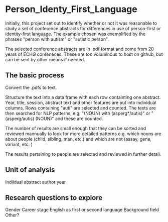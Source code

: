 <!-- #region -->
# Person_Identy_First_Language
Initially, this project set out to identify whether or not it was reasonable to study a set of conference abstracts for differences in use of person-first or identity-first language. The example chosen was exemplified by the phrases "person with autism" or "autistic person". 

The selected conference abstracts are in .pdf format and come from 20 years of ECHG confeneces. These are too voluminous to host on github, but can be sent by other means if needed. 

## The basic process
Convert the .pdfs to text. 

Structure the text into a data frame with each row containting one abstract. Year, title, session, abstract text and other features are put into individual columns. 
Rows containing "auti" are selected and counted.
The texts are then searched for NLP patterns, e.g. "(NOUN) with (asperg*/autis)" or "(asperg/autis) (NOUN)" and these are counted. 

The number of results are small enough that they can be sorted and reviewed mannually to look for more detailed patterns e.g. which nouns are about people (child, sibling, man, etc.) and which are not (assay, gene, variant, etc. )  

The results pertaining to people are selected and reviewed in further detail. 

## Unit of analysis

Indiidual abstract
author
year


## Research questions to explore
Gender
Career stage
English as first or second language
Background field
Other? 

<!-- #endregion -->
